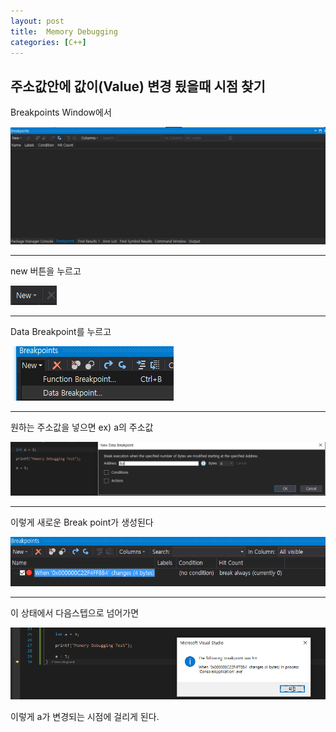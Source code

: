```yaml
---
layout: post
title:  Memory Debugging
categories: [C++]
---
```


## 주소값안에 값이(Value) 변경 됬을때 시점 찾기

Breakpoints Window에서

![](/assets/images/2019-08-28-Debugging%20Memory%20Location/2019-08-28-12-16-52.png)

***

new 버튼을 누르고

![](/assets/images/2019-08-28-Debugging%20Memory%20Location/2019-08-28-12-17-46.png)

***

Data Breakpoint를 누르고

![](/assets/images/2019-08-28-Debugging%20Memory%20Location/2019-08-28-12-18-25.png)

***

원하는 주소값을 넣으면 ex) a의 주소값

![](/assets/images/2019-08-28-Debugging%20Memory%20Location/2019-08-28-12-19-53.png)

***

이렇게 새로운 Break point가 생성된다

![](/assets/images/2019-08-28-Debugging%20Memory%20Location/2019-08-28-12-20-52.png)

***

이 상태에서 다음스텝으로 넘어가면

![](/assets/images/2019-08-28-Debugging%20Memory%20Location/2019-08-28-12-22-51.png)

이렇게 a가 변경되는 시점에 걸리게 된다.


